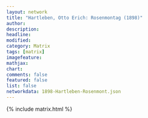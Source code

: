 ```yaml
---
layout: network
title: "Hartleben, Otto Erich: Rosenmontag (1898)"
author:
description:
headline:
modified:
category: Matrix
tags: [matrix]
imagefeature: 
mathjax: 
chart: 
comments: false
featured: false
list: false
networkdata: 1898-Hartleben-Rosenmont.json
---
```

{% include matrix.html %}
